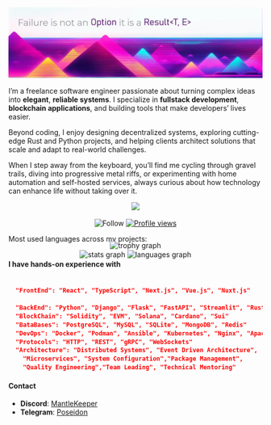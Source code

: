 ![Failure is not an Option, it is a Result<T,E>](./img/banner.jpg "Failure is not an Option it is a Result<T,E>")


I’m a freelance software engineer passionate about turning complex ideas into **elegant**, **reliable systems**. I specialize in **fullstack development**, **blockchain applications**, and building tools that make developers’ lives easier.

Beyond coding, I enjoy designing decentralized systems, exploring cutting-edge Rust and Python projects, and helping clients architect solutions that scale and adapt to real-world challenges.

When I step away from the keyboard, you’ll find me cycling through gravel trails, diving into progressive metal riffs, or experimenting with home automation and self-hosted services, always curious about how technology can enhance life without taking over it.
<div align="center">

<p align='center'>
  <img src='https://github-widgetbox.vercel.app/api/profile?username=ledgerwave&theme=darkmode&data=followers,repositories,stars,commits' />
</p>

![Follow](https://img.shields.io/github/followers/ledgerwave?label=Follow&style=flat&color=313131) [![Profile views](https://komarev.com/ghpvc/?username=ledgerwave&style=flat&color=313131&label=views&abbreviated=true)](https://github.com/ledgerwave)


</div>

<!-- Counting Dynaconf + Flasgger + Quokka starts above -->

Most used languages across my projects:

<div align="center">
  <img src="https://github-readme-stats.vercel.app/api?username=ledgerwave&hide_title=false&hide_rank=false&show_icons=true&include_all_commits=true&count_private=true&disable_animations=false&theme=dracula&locale=en&hide_border=false" height="150" alt="stats graph"  />
  <img src="https://github-readme-stats.vercel.app/api/top-langs?username=ledgerwave&locale=en&hide_title=false&layout=compact&card_width=320&langs_count=5&theme=dracula&hide_border=false" height="150" alt="languages graph"  />
</div>

<div align="center" style="margin-top: -35px;">
  <img src="https://github-profile-trophy.vercel.app?username=ledgerwave&theme=dracula&column=-1&row=1&margin-w=8&margin-h=8&no-bg=false&no-frame=false&order=4" height="150" alt="trophy graph"  />
</div>

#### I have hands-on experience with

```json

  "FrontEnd": "React", "TypeScript", "Next.js", "Vue.js", "Nuxt.js"

  "BackEnd": "Python", "Django", "Flask", "FastAPI", "Streamlit", "Rust", "Go", "Haskell"
  "BlockChain": "Solidity", "EVM", "Solana", "Cardano", "Sui"
  "BataBases": "PostgreSQL", "MySQL", "SQLite", "MongoDB", "Redis"
  "DevOps": "Docker", "Podman", "Ansible", "Kubernetes", "Nginx", "Apache", "Envoy"
  "Protocols": "HTTP", "REST", "gRPC", "WebSockets"
  "Architecture": "Distributed Systems", "Event Driven Architecture",
    "Microservices", "System Configuration","Package Management", 
    "Quality Engineering","Team Leading", "Technical Mentoring"
```

#### Contact

- **Discord**: [MantleKeeper](https://discord.com/users/555336834448752648)
- **Telegram**: [Poseidon](https://t.me/poseidon_0990)